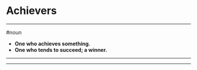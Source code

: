 # Achievers
---
#noun
- **One who achieves something.**
- **One who tends to succeed; a winner.**
---
---
